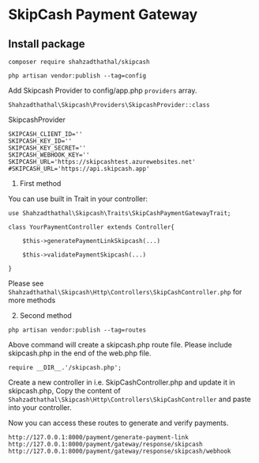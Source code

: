 # SkipCash Payment Gateway

## Install package

`composer require shahzadthathal/skipcash`

`php artisan vendor:publish --tag=config`

Add Skipcash Provider to config/app.php `providers` array.

`Shahzadthathal\Skipcash\Providers\SkipcashProvider::class`


SkipcashProvider

```
SKIPCASH_CLIENT_ID=''
SKIPCASH_KEY_ID=''
SKIPCASH_KEY_SECRET=''
SKIPCASH_WEBHOOK_KEY=''
SKIPCASH_URL='https://skipcashtest.azurewebsites.net'
#SKIPCASH_URL='https://api.skipcash.app'
```

1. First method

You can use built in Trait in your controller:

```
use Shahzadthathal\Skipcash\Traits\SkipCashPaymentGatewayTrait;

class YourPaymentController extends Controller{

    $this->generatePaymentLinkSkipcash(...)

    $this->validatePaymentSkipcash(...)

}
```
Please see `Shahzadthathal\Skipcash\Http\Controllers\SkipCashController.php` for more methods

2. Second method

`php artisan vendor:publish --tag=routes`

Above command will create a skipcash.php route file.
Please include skipcash.php in the end of the web.php file.

`require __DIR__.'/skipcash.php';`


Create a new controller in i.e. SkipCashController.php and update it in skipcash.php,
Copy the content of `Shahzadthathal\Skipcash\Http\Controllers\SkipCashController` and paste into your controller.

Now you can access these routes to generate and verify payments.

```
http://127.0.0.1:8000/payment/generate-payment-link
http://127.0.0.1:8000/payment/gateway/response/skipcash
http://127.0.0.1:8000/payment/gateway/response/skipcash/webhook
```


